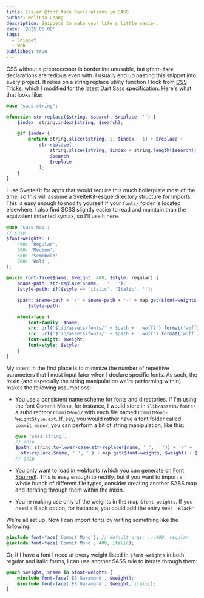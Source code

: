 ```yaml
---
title: Easier @font-face Declarations in SASS
author: Melinda Chang
description: Snippets to make your life a little easier.
date: '2025.06.08'
tags:
  - Snippet
  - Web
published: true
---
```


CSS without a preprocessor is borderline unusable, but `@font-face`
declarations are tedious even with. I usually end up pasting this
snippet into every project. It relies on a string replace utility
function I took from [CSS
Tricks](https://css-tricks.com/snippets/sass/str-replace-function/),
which I modified for the latest Dart Sass specification. Here's what
that looks like:

```scss
@use 'sass:string';

@function str-replace($string, $search, $replace: '') {
	$index: string.index($string, $search);

	@if $index {
		@return string.slice($string, 1, $index - 1) + $replace +
			str-replace(
				string.slice($string, $index + string.length($search)),
				$search,
				$replace
			);
	}
}
```

I use SvelteKit for apps that would require this much boilerplate most
of the time, so this will assume a SvelteKit-esque directory structure
for imports. This is easy enough to modify yourself if your `fonts/`
folder is located elsewhere. I also find SCSS slightly easier to read
and maintain than the equivalent indented syntax, so I'll use it here.

```scss
@use 'sass:map';
// snip
$font-weights: (
	400: 'Regular',
	500: 'Medium',
	600: 'Semibold',
	700: 'Bold',
);

@mixin font-face($name, $weight: 400, $style: regular) {
	$name-path: str-replace($name, ' ', '');
	$style-path: if($style == 'italic', 'Italic', '');

	$path: $name-path + '/' + $name-path + '-' + map.get($font-weights, $weight) +
		$style-path;

	@font-face {
		font-family: $name;
		src: url('$lib/assets/fonts/' + $path + '.woff2') format('woff2');
		src: url('$lib/assets/fonts/' + $path + '.woff') format('woff');
		font-weight: $weight;
		font-style: $style;
	}
}
```

<!-- Because we're performing string manipulation to minimize the number of -->
<!-- parameters I have to input later when I'm declaring my fonts, this -->
<!-- snippet makes the following assumptions: -->

My intent in the first place is to minimize the number of repetitive
parameters that I must input later when I declare specific fonts. As
such, the mixin (and especially the string manipulation we're
performing within) makes the following assumptions:

- You use a consistent name scheme for fonts and directories. If I'm
  using the font Commit Mono, for instance, I would store in
  `$lib/assets/fonts/` a subdirectory `CommitMono/` with each file
  named `CommitMono-WeightStyle.ext`. If, say, you would rather have a
  font folder called `commit_mono/`, you can perform a bit of string
  manipulation, like this:

  ```scss
  @use 'sass:string';
  // snip
  $path: string.to-lower-case(str-replace($name, ' ', '_')) + '/' +
  	str-replace($name, ' ', '') + map.get($font-weights, $weight) + $style-path;
  // snip
  ```

- You only want to load in webfonts (which you can generate on [Font
  Squirrel](https://www.fontsquirrel.com/tools/webfont-generator)). This
  is easy enough to rectify, but if you want to import a whole bunch
  of different file types, consider creating another SASS map and
  iterating through them within the mixin.
- You're making use only of the weights in the map `$font-weights`. If
  you need a Black option, for instance, you could add the entry `900:
'Black'`.

We're all set up. Now I can import fonts by writing something like the
following:

```scss
@include font-face('Commit Mono'); // default args: ...400, regular
@include font-face('Commit Mono', 400, italic);
```

Or, if I have a font I need at every weight listed in `$font-weights`
in both regular and italic forms, I can use another SASS rule to
iterate through them:

```scss
@each $weight, $name in $font-weights {
	@include font-face('EB Garamond', $weight);
	@include font-face('EB Garamond', $weight, italic);
}
```
